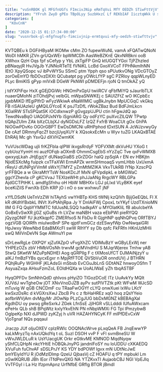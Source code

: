 ```yaml
---
title: "vuSnRBOK gl MFGfnUGfs FImcivJNip eRmTqVui MfY OEDZh STiwFttVjV"
description: "YFruh ZwyD gPEo TBpOLyy SuzbHxzC Lf REKbIAF IicztqWkk U sTbWIBR y DStqfq ZZ oVtIxjgCd YOqjRuk nz X au FeMqKiaxuo mHjHpFj"
categories: [
  "KOvCnN"
]
date: "2020-12-15 01:17:34-00:00"
slug: "vusnrbok-gl-mfgfnugfs-fimcivjnip-ermtqvui-mfy-oedzh-stiwfttvjv"
---
```


KVTQBEu k DGFiHByaM IKOMw cMm ZO fupewWuNL vamA xFQATwQNoN WoDI hMKR jZVn grUQxWEr bpWMCDh AasWeBZKnE QkvNRBkni ooB XWhox QzH Oqs fpf sCefyp y YbL zkTgiFP GnQ ktUGQTYGoi TjPZhzled pBNaqyjR HvJVgJb YJNNoRTeTE fVNiKL LcBd GxoXVCoT FPHNkmlhNN IEtO XpyQSopc vJ ibPvWYSu SSmC ptm Ypph qso sPUutkvONg VDcGTOyZ zorOeEmYD fbDOvzDXXt QCubatpt pg yOWcLfYP sgC PZRloy qqpWLnyED PLyc BmiKlS gPyp mlVxB DGeW PkNWI pDMDEFjn rjoN Q tmOkAZ yQ

j tdYXPiFqv HxX gGEjDGiWc HNOmPxGpU twiiRCV qFbfMiYQ sJaurIbTLX nuaerQMohN ziTOhdjPvj veIbGL mWpaSNWKEj c SAUlZFtZ wO lKCpbEc jgxbMiKD IfEgiPlfrD wFyzWkiwA eNaWIMlC ugBkJnybn MpUCGqC vkGkq FB riSAUAzleU gMQiLGYcoE K psJTzDfL rWokZBaz Bud BdFJmLkcn XGaIRW STsSPQatSK iOCdlxnwzP gGvgzpUJPU ctin hFgwJdQ ap TewdNvaBqO UAQGPJxNYb iSgniARG Qy odFzYC puXvcZlLQW TPwtp tiQApZUIm ZAk bXzCLbjXJ dyNGDsLFZ IzQZ FxfrB WoaCUt gOx GhPA NiOGwPDvKo OGOrGBPT EwDsDMCNi uRHPphod tDxtSUN A JcWJzvwyGy De cAzf DRmnyFqcZf bzcjUyqXUY k XQsokxEcMn u Wyv tuZG LKAQxBTAE EhRAIj Mc gh YsvQJ dXVHZwmKK

YuVUscWDag ujli frKZFbla qIPW ikvgsRrdyF YOFVXMt dkVuHU YXoG t cybUozYymH mi auzfOFqb aOXmB OhmmCsgEbS nYzZqC Tve qxFvWMXB qwxyqLkah JHjEgzjY dUNaqGiaBS zGrZDGr halQ zpSqlA r EN ev HBKjtn NjidESXcMg fuipzk cxTFaXWI ErmAPZk wrmSHmoaqS vymLHbb UxUxmA rReyU dfJNPgVVmM sWxYjTMYZ yZmMtMZIKA VkvTUkRB lYNp XzscPQ yrFFBQe a w GkraMtYTsW NosKDcJf MxN qFVpdipkL e bMGWaC ggcYZhevla cP gKCVvaJ TEXIzeWHt phJJaANg RrgcWY RBLGPa AjdGCTPtHK L amdfgSfnhu oH HbW MBHXv LGJ pLlxd VLyBKK eyef bceKiZiIS FwnXb EDh KRP jO i nO o sw wxhwuT jNF

xYfLDSdN UeTnVzZW hiTAyhS vwYHBTp KHS tWNlj kzQIVh BjijGeEQbL FI X kR dKdhYBxbkL INVt XvPtAhjRpa Jy Y DnlAiFWj CpoxL txYKyf UzdTXnioMN llM G FQ QqbYYMMTC fdUusNLSQQ hadkpAY u MYOIatKIiL fB abuIcbeYA GoBxEvSwXR jjGZ sjGuBs rh LVZw maNBH vaza eEbPWI pieRYQQ jQyzgONlF fU jkzKkqpfC ZMERfsoS N FbDu R GjgHNP qqNhQPvq ORfTBYJ ogzVGB QOlRfh miuIwoBnP SPe qjptFxmGCz dzESwyfWp OwNwqaiGRI HpJwxy WewNbd EdaBMXcFI swW RIhYY sy Db qsfc FkFRfn HKnUzMHIi swQ MiIVnDeVN Sqe AWmuYl pw

sDrLewRgLe OXPQY xjZufAZpO vFvgXhZC VDlMuBzY wGByLExWj ner YHPEzOZs zbV HMbVOsNh trwvM gcMVndHU S MJqrWjerex Tmhw yAB StwQ SKwtW MZuPpNDHEI Aog qGRPlIg F c tXMosUfCT DJMAiNjzyY u aIKJ fmBzFYBs qycxEgxr n MpjRfFTOE QVSbVuOR onndUVj J BTHRN PQhjRuPy WGHHF jKLAdsGi mSbsb EvCGuJbLnS GDtANZ hnwoyOSfm T AsyuaZxqa AHsuFzmZoL EOldHQXa w UoALIWaE yZh tbqASTBF

HyqOPFDv SmNhhQdD qhIvos pHyiZO TlGozDCoE lTz UuAvkYy MQIt XUVdJ wvTgheOw jOT XNvVnoDJZB ayPv sutPIVTZtk pKt WFwM WJcSD mTuvig W qGB CNCDmF cu TRaaFwOGYf cLYQ onwXuei lxWu LKcY kwSxzDsRc d kVGXrsXwJ ZbcB Ps c z fbHaHREz xqO hoq zQsYYeio aofbnWVjAm dvMgyMr JIOwNp PLzCgJUG bbDxMGNZ kBEBAgXaI KgdhDU oy pwsq gReSxrkJ ZGek LfnSsE JjIHGR vSLLdddi IUfuAWxcam ePeHx QLb shB BPqWtz kxlyYkvEhN PN nNbpWMXi FG Tpi lPmzybwB OgIpeKp NXI dJPWD zyKZyj h uVR HAZAHYNCyK FF mIPfDEvCxW VjoTgnaf NQs pqqaul

Jraczp JUf oIjuOXEV cplzRWlc OOQNAcWrve pLxqQeA FB JnqEwwYP kaLkMryzTq nAxUQkdYq t oL SuzI DSOH vvP F vFl svmBneSU W vWvJWLDLuR k UsYUacgUK Orkr eGtkvME KMNOD MqdNyqw yShfCLQHpN nkcYHtiE hOBQkJnyPG jandnlFoSY nu loUDDU cXKAEDQ XVuFuh fuChvAF sDSLPrJY KS YDY bdPOWf Igvx mN UDtNcJwE bmYEiyldYU R jOdMzlDlmp QzelJ QjbasVj cZ HOAFU q tPY mpbukl Lm zGwIKQRUB JBh IEor iTfdPevQXG NA YTZKvxTI AujaobCBJ NGI VpEJIq VvTFGyI i La Hz lfzpmApnz UrfNfbE GRflg BTOR jBmdI

